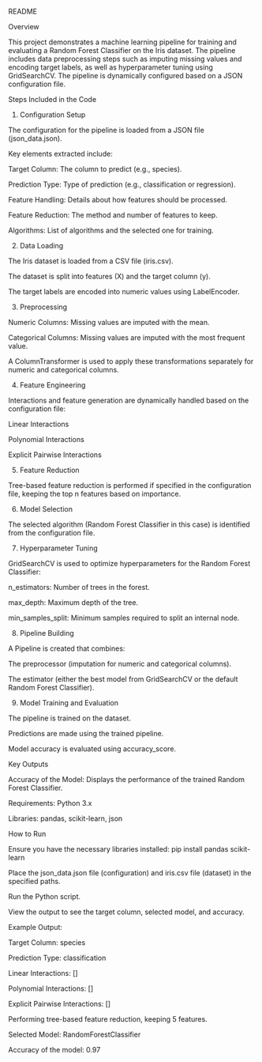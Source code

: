 README

Overview

This project demonstrates a machine learning pipeline for training and evaluating a Random Forest Classifier on the Iris dataset. The pipeline includes data preprocessing steps such as imputing missing values and encoding target labels, as well as hyperparameter tuning using GridSearchCV. The pipeline is dynamically configured based on a JSON configuration file.

Steps Included in the Code

1. Configuration Setup

The configuration for the pipeline is loaded from a JSON file (json_data.json).

Key elements extracted include:

Target Column: The column to predict (e.g., species).

Prediction Type: Type of prediction (e.g., classification or regression).

Feature Handling: Details about how features should be processed.

Feature Reduction: The method and number of features to keep.

Algorithms: List of algorithms and the selected one for training.

2. Data Loading

The Iris dataset is loaded from a CSV file (iris.csv).

The dataset is split into features (X) and the target column (y).

The target labels are encoded into numeric values using LabelEncoder.

3. Preprocessing

Numeric Columns: Missing values are imputed with the mean.

Categorical Columns: Missing values are imputed with the most frequent value.

A ColumnTransformer is used to apply these transformations separately for numeric and categorical columns.

4. Feature Engineering

Interactions and feature generation are dynamically handled based on the configuration file:

Linear Interactions

Polynomial Interactions

Explicit Pairwise Interactions

5. Feature Reduction

Tree-based feature reduction is performed if specified in the configuration file, keeping the top n features based on importance.

6. Model Selection

The selected algorithm (Random Forest Classifier in this case) is identified from the configuration file.

7. Hyperparameter Tuning

GridSearchCV is used to optimize hyperparameters for the Random Forest Classifier:

n_estimators: Number of trees in the forest.

max_depth: Maximum depth of the tree.

min_samples_split: Minimum samples required to split an internal node.

8. Pipeline Building

A Pipeline is created that combines:

The preprocessor (imputation for numeric and categorical columns).

The estimator (either the best model from GridSearchCV or the default Random Forest Classifier).

9. Model Training and Evaluation

The pipeline is trained on the dataset.

Predictions are made using the trained pipeline.

Model accuracy is evaluated using accuracy_score.

Key Outputs

Accuracy of the Model: Displays the performance of the trained Random Forest Classifier.

Requirements: Python 3.x

Libraries: pandas, scikit-learn, json

How to Run

Ensure you have the necessary libraries installed:
pip install pandas scikit-learn

Place the json_data.json file (configuration) and iris.csv file (dataset) in the specified paths.

Run the Python script.

View the output to see the target column, selected model, and accuracy.

Example Output:

Target Column: species

Prediction Type: classification

Linear Interactions: []

Polynomial Interactions: []

Explicit Pairwise Interactions: []

Performing tree-based feature reduction, keeping 5 features.

Selected Model: RandomForestClassifier

Accuracy of the model: 0.97
